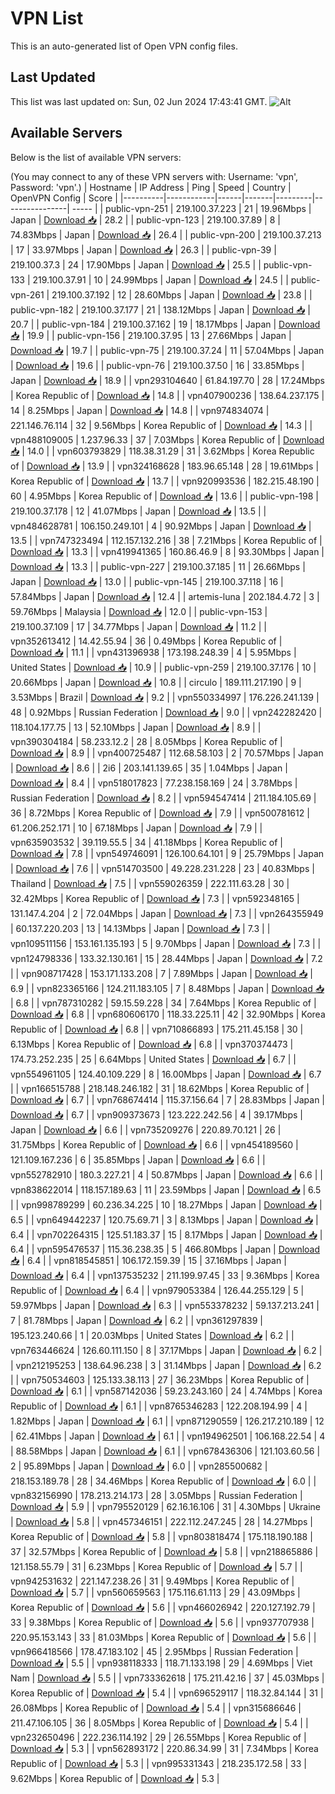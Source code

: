 # VPN List

This is an auto-generated list of Open VPN config files.

## Last Updated

This list was last updated on: Sun, 02 Jun 2024 17:43:41 GMT.
![Alt](https://repobeats.axiom.co/api/embed/186b98318ef1479477931607c1ad7d823f12451f.svg "Repobeats analytics image")

## Available Servers

Below is the list of available VPN servers:

(You may connect to any of these VPN servers with: Username: 'vpn', Password: 'vpn'.)
| Hostname | IP Address | Ping | Speed | Country | OpenVPN Config | Score |
|----------|------------|------|-------|---------|----------------| ----- |
| public-vpn-251 | 219.100.37.223 | 21 | 19.96Mbps | Japan | [Download 📥](./configs/server_0_JP.ovpn) | 28.2 |
| public-vpn-123 | 219.100.37.89 | 8 | 74.83Mbps | Japan | [Download 📥](./configs/server_1_JP.ovpn) | 26.4 |
| public-vpn-200 | 219.100.37.213 | 17 | 33.97Mbps | Japan | [Download 📥](./configs/server_2_JP.ovpn) | 26.3 |
| public-vpn-39 | 219.100.37.3 | 24 | 17.90Mbps | Japan | [Download 📥](./configs/server_3_JP.ovpn) | 25.5 |
| public-vpn-133 | 219.100.37.91 | 10 | 24.99Mbps | Japan | [Download 📥](./configs/server_4_JP.ovpn) | 24.5 |
| public-vpn-261 | 219.100.37.192 | 12 | 28.60Mbps | Japan | [Download 📥](./configs/server_5_JP.ovpn) | 23.8 |
| public-vpn-182 | 219.100.37.177 | 21 | 138.12Mbps | Japan | [Download 📥](./configs/server_6_JP.ovpn) | 20.7 |
| public-vpn-184 | 219.100.37.162 | 19 | 18.17Mbps | Japan | [Download 📥](./configs/server_7_JP.ovpn) | 19.9 |
| public-vpn-156 | 219.100.37.95 | 13 | 27.66Mbps | Japan | [Download 📥](./configs/server_8_JP.ovpn) | 19.7 |
| public-vpn-75 | 219.100.37.24 | 11 | 57.04Mbps | Japan | [Download 📥](./configs/server_9_JP.ovpn) | 19.6 |
| public-vpn-76 | 219.100.37.50 | 16 | 33.85Mbps | Japan | [Download 📥](./configs/server_10_JP.ovpn) | 18.9 |
| vpn293104640 | 61.84.197.70 | 28 | 17.24Mbps | Korea Republic of | [Download 📥](./configs/server_11_KR.ovpn) | 14.8 |
| vpn407900236 | 138.64.237.175 | 14 | 8.25Mbps | Japan | [Download 📥](./configs/server_12_JP.ovpn) | 14.8 |
| vpn974834074 | 221.146.76.114 | 32 | 9.56Mbps | Korea Republic of | [Download 📥](./configs/server_13_KR.ovpn) | 14.3 |
| vpn488109005 | 1.237.96.33 | 37 | 7.03Mbps | Korea Republic of | [Download 📥](./configs/server_14_KR.ovpn) | 14.0 |
| vpn603793829 | 118.38.31.29 | 31 | 3.62Mbps | Korea Republic of | [Download 📥](./configs/server_15_KR.ovpn) | 13.9 |
| vpn324168628 | 183.96.65.148 | 28 | 19.61Mbps | Korea Republic of | [Download 📥](./configs/server_16_KR.ovpn) | 13.7 |
| vpn920993536 | 182.215.48.190 | 60 | 4.95Mbps | Korea Republic of | [Download 📥](./configs/server_17_KR.ovpn) | 13.6 |
| public-vpn-198 | 219.100.37.178 | 12 | 41.07Mbps | Japan | [Download 📥](./configs/server_18_JP.ovpn) | 13.5 |
| vpn484628781 | 106.150.249.101 | 4 | 90.92Mbps | Japan | [Download 📥](./configs/server_19_JP.ovpn) | 13.5 |
| vpn747323494 | 112.157.132.216 | 38 | 7.21Mbps | Korea Republic of | [Download 📥](./configs/server_20_KR.ovpn) | 13.3 |
| vpn419941365 | 160.86.46.9 | 8 | 93.30Mbps | Japan | [Download 📥](./configs/server_21_JP.ovpn) | 13.3 |
| public-vpn-227 | 219.100.37.185 | 11 | 26.66Mbps | Japan | [Download 📥](./configs/server_22_JP.ovpn) | 13.0 |
| public-vpn-145 | 219.100.37.118 | 16 | 57.84Mbps | Japan | [Download 📥](./configs/server_23_JP.ovpn) | 12.4 |
| artemis-luna | 202.184.4.72 | 3 | 59.76Mbps | Malaysia | [Download 📥](./configs/server_24_MY.ovpn) | 12.0 |
| public-vpn-153 | 219.100.37.109 | 17 | 34.77Mbps | Japan | [Download 📥](./configs/server_25_JP.ovpn) | 11.2 |
| vpn352613412 | 14.42.55.94 | 36 | 0.49Mbps | Korea Republic of | [Download 📥](./configs/server_26_KR.ovpn) | 11.1 |
| vpn431396938 | 173.198.248.39 | 4 | 5.95Mbps | United States | [Download 📥](./configs/server_27_US.ovpn) | 10.9 |
| public-vpn-259 | 219.100.37.176 | 10 | 20.66Mbps | Japan | [Download 📥](./configs/server_28_JP.ovpn) | 10.8 |
| circulo | 189.111.217.190 | 9 | 3.53Mbps | Brazil | [Download 📥](./configs/server_29_BR.ovpn) | 9.2 |
| vpn550334997 | 176.226.241.139 | 48 | 0.92Mbps | Russian Federation | [Download 📥](./configs/server_30_RU.ovpn) | 9.0 |
| vpn242282420 | 118.104.177.75 | 13 | 52.10Mbps | Japan | [Download 📥](./configs/server_31_JP.ovpn) | 8.9 |
| vpn390304184 | 58.233.12.2 | 28 | 8.05Mbps | Korea Republic of | [Download 📥](./configs/server_32_KR.ovpn) | 8.9 |
| vpn400725487 | 112.68.58.103 | 2 | 70.57Mbps | Japan | [Download 📥](./configs/server_33_JP.ovpn) | 8.6 |
| 2i6 | 203.141.139.65 | 35 | 1.04Mbps | Japan | [Download 📥](./configs/server_34_JP.ovpn) | 8.4 |
| vpn518017823 | 77.238.158.169 | 24 | 3.78Mbps | Russian Federation | [Download 📥](./configs/server_35_RU.ovpn) | 8.2 |
| vpn594547414 | 211.184.105.69 | 36 | 8.72Mbps | Korea Republic of | [Download 📥](./configs/server_36_KR.ovpn) | 7.9 |
| vpn500781612 | 61.206.252.171 | 10 | 67.18Mbps | Japan | [Download 📥](./configs/server_37_JP.ovpn) | 7.9 |
| vpn635903532 | 39.119.55.5 | 34 | 41.18Mbps | Korea Republic of | [Download 📥](./configs/server_38_KR.ovpn) | 7.8 |
| vpn549746091 | 126.100.64.101 | 9 | 25.79Mbps | Japan | [Download 📥](./configs/server_39_JP.ovpn) | 7.6 |
| vpn514703500 | 49.228.231.228 | 23 | 40.83Mbps | Thailand | [Download 📥](./configs/server_40_TH.ovpn) | 7.5 |
| vpn559026359 | 222.111.63.28 | 30 | 32.42Mbps | Korea Republic of | [Download 📥](./configs/server_41_KR.ovpn) | 7.3 |
| vpn592348165 | 131.147.4.204 | 2 | 72.04Mbps | Japan | [Download 📥](./configs/server_42_JP.ovpn) | 7.3 |
| vpn264355949 | 60.137.220.203 | 13 | 14.13Mbps | Japan | [Download 📥](./configs/server_43_JP.ovpn) | 7.3 |
| vpn109511156 | 153.161.135.193 | 5 | 9.70Mbps | Japan | [Download 📥](./configs/server_44_JP.ovpn) | 7.3 |
| vpn124798336 | 133.32.130.161 | 15 | 28.44Mbps | Japan | [Download 📥](./configs/server_45_JP.ovpn) | 7.2 |
| vpn908717428 | 153.171.133.208 | 7 | 7.89Mbps | Japan | [Download 📥](./configs/server_46_JP.ovpn) | 6.9 |
| vpn823365166 | 124.211.183.105 | 7 | 8.48Mbps | Japan | [Download 📥](./configs/server_47_JP.ovpn) | 6.8 |
| vpn787310282 | 59.15.59.228 | 34 | 7.64Mbps | Korea Republic of | [Download 📥](./configs/server_48_KR.ovpn) | 6.8 |
| vpn680606170 | 118.33.225.11 | 42 | 32.90Mbps | Korea Republic of | [Download 📥](./configs/server_49_KR.ovpn) | 6.8 |
| vpn710866893 | 175.211.45.158 | 30 | 6.13Mbps | Korea Republic of | [Download 📥](./configs/server_50_KR.ovpn) | 6.8 |
| vpn370374473 | 174.73.252.235 | 25 | 6.64Mbps | United States | [Download 📥](./configs/server_51_US.ovpn) | 6.7 |
| vpn554961105 | 124.40.109.229 | 8 | 16.00Mbps | Japan | [Download 📥](./configs/server_52_JP.ovpn) | 6.7 |
| vpn166515788 | 218.148.246.182 | 31 | 18.62Mbps | Korea Republic of | [Download 📥](./configs/server_53_KR.ovpn) | 6.7 |
| vpn768674414 | 115.37.156.64 | 7 | 28.83Mbps | Japan | [Download 📥](./configs/server_54_JP.ovpn) | 6.7 |
| vpn909373673 | 123.222.242.56 | 4 | 39.17Mbps | Japan | [Download 📥](./configs/server_55_JP.ovpn) | 6.6 |
| vpn735209276 | 220.89.70.121 | 26 | 31.75Mbps | Korea Republic of | [Download 📥](./configs/server_56_KR.ovpn) | 6.6 |
| vpn454189560 | 121.109.167.236 | 6 | 35.85Mbps | Japan | [Download 📥](./configs/server_57_JP.ovpn) | 6.6 |
| vpn552782910 | 180.3.227.21 | 4 | 50.87Mbps | Japan | [Download 📥](./configs/server_58_JP.ovpn) | 6.6 |
| vpn838622014 | 118.157.189.63 | 11 | 23.59Mbps | Japan | [Download 📥](./configs/server_59_JP.ovpn) | 6.5 |
| vpn998789299 | 60.236.34.225 | 10 | 18.27Mbps | Japan | [Download 📥](./configs/server_60_JP.ovpn) | 6.5 |
| vpn649442237 | 120.75.69.71 | 3 | 8.13Mbps | Japan | [Download 📥](./configs/server_61_JP.ovpn) | 6.4 |
| vpn702264315 | 125.51.183.37 | 15 | 8.17Mbps | Japan | [Download 📥](./configs/server_62_JP.ovpn) | 6.4 |
| vpn595476537 | 115.36.238.35 | 5 | 466.80Mbps | Japan | [Download 📥](./configs/server_63_JP.ovpn) | 6.4 |
| vpn818545851 | 106.172.159.39 | 15 | 37.16Mbps | Japan | [Download 📥](./configs/server_64_JP.ovpn) | 6.4 |
| vpn137535232 | 211.199.97.45 | 33 | 9.36Mbps | Korea Republic of | [Download 📥](./configs/server_65_KR.ovpn) | 6.4 |
| vpn979053384 | 126.44.255.129 | 5 | 59.97Mbps | Japan | [Download 📥](./configs/server_66_JP.ovpn) | 6.3 |
| vpn553378232 | 59.137.213.241 | 7 | 81.78Mbps | Japan | [Download 📥](./configs/server_67_JP.ovpn) | 6.2 |
| vpn361297839 | 195.123.240.66 | 1 | 20.03Mbps | United States | [Download 📥](./configs/server_68_US.ovpn) | 6.2 |
| vpn763446624 | 126.60.111.150 | 8 | 37.17Mbps | Japan | [Download 📥](./configs/server_69_JP.ovpn) | 6.2 |
| vpn212195253 | 138.64.96.238 | 3 | 31.14Mbps | Japan | [Download 📥](./configs/server_70_JP.ovpn) | 6.2 |
| vpn750534603 | 125.133.38.113 | 27 | 36.23Mbps | Korea Republic of | [Download 📥](./configs/server_71_KR.ovpn) | 6.1 |
| vpn587142036 | 59.23.243.160 | 24 | 4.74Mbps | Korea Republic of | [Download 📥](./configs/server_72_KR.ovpn) | 6.1 |
| vpn8765346283 | 122.208.194.99 | 4 | 1.82Mbps | Japan | [Download 📥](./configs/server_73_JP.ovpn) | 6.1 |
| vpn871290559 | 126.217.210.189 | 12 | 62.41Mbps | Japan | [Download 📥](./configs/server_74_JP.ovpn) | 6.1 |
| vpn194962501 | 106.168.22.54 | 4 | 88.58Mbps | Japan | [Download 📥](./configs/server_75_JP.ovpn) | 6.1 |
| vpn678436306 | 121.103.60.56 | 2 | 95.89Mbps | Japan | [Download 📥](./configs/server_76_JP.ovpn) | 6.0 |
| vpn285500682 | 218.153.189.78 | 28 | 34.46Mbps | Korea Republic of | [Download 📥](./configs/server_77_KR.ovpn) | 6.0 |
| vpn832156990 | 178.213.214.173 | 28 | 3.05Mbps | Russian Federation | [Download 📥](./configs/server_78_RU.ovpn) | 5.9 |
| vpn795520129 | 62.16.16.106 | 31 | 4.30Mbps | Ukraine | [Download 📥](./configs/server_79_UA.ovpn) | 5.8 |
| vpn457346151 | 222.112.247.245 | 28 | 14.27Mbps | Korea Republic of | [Download 📥](./configs/server_80_KR.ovpn) | 5.8 |
| vpn803818474 | 175.118.190.188 | 37 | 32.57Mbps | Korea Republic of | [Download 📥](./configs/server_81_KR.ovpn) | 5.8 |
| vpn218865886 | 121.158.55.79 | 31 | 6.23Mbps | Korea Republic of | [Download 📥](./configs/server_82_KR.ovpn) | 5.7 |
| vpn942531632 | 221.147.238.26 | 31 | 9.49Mbps | Korea Republic of | [Download 📥](./configs/server_83_KR.ovpn) | 5.7 |
| vpn560659563 | 175.116.61.113 | 29 | 43.09Mbps | Korea Republic of | [Download 📥](./configs/server_84_KR.ovpn) | 5.6 |
| vpn466026942 | 220.127.192.79 | 33 | 9.38Mbps | Korea Republic of | [Download 📥](./configs/server_85_KR.ovpn) | 5.6 |
| vpn937707938 | 220.95.153.143 | 33 | 81.03Mbps | Korea Republic of | [Download 📥](./configs/server_86_KR.ovpn) | 5.6 |
| vpn966418566 | 178.47.183.102 | 45 | 2.95Mbps | Russian Federation | [Download 📥](./configs/server_87_RU.ovpn) | 5.5 |
| vpn938118333 | 118.71.133.198 | 29 | 4.69Mbps | Viet Nam | [Download 📥](./configs/server_88_VN.ovpn) | 5.5 |
| vpn733362618 | 175.211.42.16 | 37 | 45.03Mbps | Korea Republic of | [Download 📥](./configs/server_89_KR.ovpn) | 5.4 |
| vpn696529117 | 118.32.84.144 | 31 | 26.08Mbps | Korea Republic of | [Download 📥](./configs/server_90_KR.ovpn) | 5.4 |
| vpn315686646 | 211.47.106.105 | 36 | 8.05Mbps | Korea Republic of | [Download 📥](./configs/server_91_KR.ovpn) | 5.4 |
| vpn232650496 | 222.236.114.192 | 29 | 26.55Mbps | Korea Republic of | [Download 📥](./configs/server_92_KR.ovpn) | 5.3 |
| vpn562893172 | 220.86.34.99 | 31 | 7.34Mbps | Korea Republic of | [Download 📥](./configs/server_93_KR.ovpn) | 5.3 |
| vpn995331343 | 218.235.172.58 | 33 | 9.62Mbps | Korea Republic of | [Download 📥](./configs/server_94_KR.ovpn) | 5.3 |
